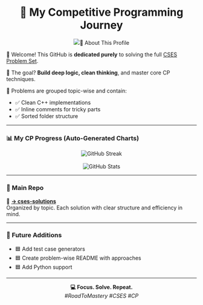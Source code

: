 <h1 align="center">🚀 My Competitive Programming Journey</h1>

<p align="center">
 <img src="https://readme-typing-svg.demolab.com?font=Fira+Code&size=22&duration=2000&pause=1000&center=true&vCenter=true&width=480&lines=Bugs+fear+me+%F0%9F%91%BA;I+don%27t+write+code,+I+write+history.;Solving+CSES+like+it%27s+Tic-Tac-Toe;While+loops+run+from+me.;Stack+Overflow+checks+my+profile
</p>

---

### 📘 About This Profile

👋 Welcome! This GitHub is **dedicated purely** to solving the full [CSES Problem Set](https://cses.fi/problemset/).

🧠 The goal? **Build deep logic, clean thinking**, and master core CP techniques.

🔧 Problems are grouped topic-wise and contain:
- ✅ Clean C++ implementations
- ✅ Inline comments for tricky parts
- ✅ Sorted folder structure

---

### 📊 My CP Progress (Auto-Generated Charts)

<p align="center">
  <img src="https://github-readme-streak-stats.herokuapp.com/?user=hash-tinci&theme=tokyonight" alt="GitHub Streak" />
  <br><br>
  <img src="https://github-readme-stats.vercel.app/api?username=hash-tinci&show_icons=true&theme=tokyonight&hide_title=true" alt="GitHub Stats" />
</p>

---

### 📂 Main Repo

🔗 **[→ cses-solutions](https://github.com/YOUR_USERNAME/cses-solutions)**  
Organized by topic. Each solution with clear structure and efficiency in mind.

---

### 🧱 Future Additions

- 🟦 Add test case generators  
- 🟦 Create problem-wise README with approaches  
- 🟦 Add Python support

---

<p align="center">
  <b>💻 Focus. Solve. Repeat.</b><br>
  <i>#RoadToMastery #CSES #CP</i>
</p>
